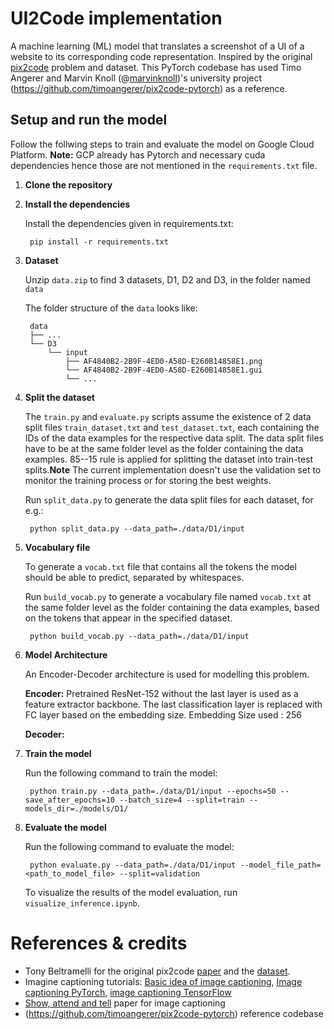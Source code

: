 # UI2Code implementation

A machine learning (ML) model that translates a screenshot of a UI of a website to its corresponding code representation. Inspired by the original [pix2code](https://github.com/tonybeltramelli/pix2code) problem and dataset.
This PyTorch codebase has used Timo Angerer and Marvin Knoll (@[marvinknoll](https://github.com/marvinknoll))'s university project (https://github.com/timoangerer/pix2code-pytorch) as a reference.

## Setup and run the model
Follow the follwing steps to train and evaluate the model on Google Cloud Platform. **Note:** GCP already has Pytorch and necessary cuda dependencies hence those are not mentioned in the `requirements.txt` file.

1. **Clone the repository**

2. **Install the dependencies**

    Install the dependencies given in requirements.txt:

        pip install -r requirements.txt

3. **Dataset**

    Unzip `data.zip` to find 3 datasets, D1, D2 and D3, in the folder named `data`

    The folder structure of the `data` looks like:

        data
        ├── ...
        └── D3
            └── input
                ├── AF4840B2-2B9F-4ED0-A58D-E260B14858E1.png
                └── AF4840B2-2B9F-4ED0-A58D-E260B14858E1.gui
                └── ...

4. **Split the dataset**

    The `train.py` and `evaluate.py` scripts assume the existence of 2 data split files `train_dataset.txt` and `test_dataset.txt`, each containing the IDs of the data examples for the respective data split. The data split files have to be at the same folder level as the folder containing the data examples.
    85--15 rule is applied for splitting the dataset into train-test splits.**Note** The current implementation doesn't use the validation set to monitor the training process or for storing the best weights.

    Run `split_data.py` to generate the data split files for each dataset, for e.g.:

        python split_data.py --data_path=./data/D1/input

5. **Vocabulary file**

    To generate a `vocab.txt` file that contains all the tokens the model should be able to predict, separated by whitespaces.

    Run `build_vocab.py` to generate a vocabulary file named `vocab.txt` at the same folder level as the folder containing the data examples, based on the tokens that appear in the specified dataset.

        python build_vocab.py --data_path=./data/D1/input

6. **Model Architecture**

    An Encoder-Decoder architecture is used for modelling this problem.
    
    **Encoder:** Pretrained ResNet-152 without the last layer is used as a feature extractor backbone. The last classification layer is replaced with FC layer based on the embedding size.
    Embedding Size used : 256

    **Decoder:**

7. **Train the model**

    Run the following command to train the model:

        python train.py --data_path=./data/D1/input --epochs=50 --save_after_epochs=10 --batch_size=4 --split=train --models_dir=./models/D1/

8. **Evaluate the model**

    Run the following command to evaluate the model:

        python evaluate.py --data_path=./data/D1/input --model_file_path=<path_to_model_file> --split=validation

    To visualize the results of the model evaluation, run `visualize_inference.ipynb`.

# References & credits

- Tony Beltramelli for the original pix2code [paper](https://arxiv.org/pdf/1705.07962.pdf) and the [dataset](https://github.com/tonybeltramelli/pix2code).
- Imagine captioning tutorials: [Basic idea of image captioning](https://machinelearningmastery.com/develop-a-deep-learning-caption-generation-model-in-python/), [Image captioning PyTorch](https://github.com/yunjey/pytorch-tutorial/tree/master/tutorials/03-advanced/image_captioning), [image captioning TensorFlow](https://blog.insightdatascience.com/automated-front-end-development-using-deep-learning-3169dd086e82)
- [Show, attend and tell](https://arxiv.org/pdf/1502.03044.pdf) paper for image captioning
- (https://github.com/timoangerer/pix2code-pytorch) reference codebase
